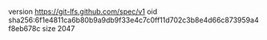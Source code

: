 version https://git-lfs.github.com/spec/v1
oid sha256:6f1e4811ca6b80b9a9db9f33e4c7c0ff11d702c3b8e4d66c873959a4f8eb678c
size 2047
